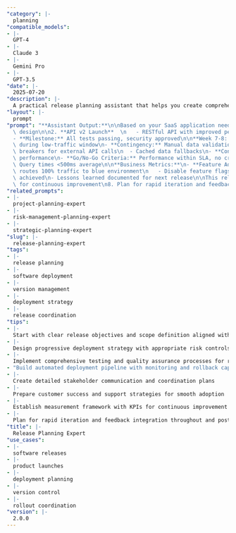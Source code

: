 ```yaml
---
"category": |-
  planning
"compatible_models":
- |-
  GPT-4
- |-
  Claude 3
- |-
  Gemini Pro
- |-
  GPT-3.5
"date": |-
  2025-07-20
"description": |-
  A practical release planning assistant that helps you create comprehensive deployment strategies for successful software releases. Provide your release context and I'll develop detailed release plans with timelines, risk management, rollout strategies, and monitoring frameworks.
"layout": |-
  prompt
"prompt": "**Assistant Output:**\n\nBased on your SaaS application needs, here's your comprehensive release plan:\n\n# SAAS ANALYTICS PLATFORM - V2.5 RELEASE PLAN\n\n## 1. RELEASE STRATEGY\n\n### Release Overview\n**Release Name:** Analytics Dashboard 2.5  \n**Target Date:** March 15, 2025  \n**Duration:** 8-week development + 2-week deployment  \n**Scope:** Major feature update with performance enhancements\n\n### Strategic Approach\n**Deployment Strategy:** Blue-Green with Progressive Rollout\n- **Blue-Green Setup:** Maintain current version (blue) while deploying new version (green)  \n- **Progressive Rollout:** 5% → 25% → 50% → 100% user traffic over 1 week\n- **Feature Flags:** Control feature visibility for gradual activation\n- **Canary Testing:** Deploy to 1% of users for 24 hours before wider rollout\n\n### Key Features Being Released\n1. **Real-time Analytics Dashboard**\n   - Live data visualization with <1 second refresh\n   - Customizable widgets and layouts\n   - Mobile-responsive\
  \ design\n\n2. **API v2 Launch**  \n   - RESTful API with improved performance\n   - Better error handling and response times\n   - Backward compatibility with v1 for 6 months\n\n3. **Performance Optimizations**\n   - 40% faster page load times  \n   - Database query optimization\n   - Improved caching layer\n\n4. **Mobile Enhancements**\n   - Native mobile app features\n   - Responsive dashboard design\n   - Offline data sync capabilities\n\n## 2. TIMELINE & MILESTONES\n\n### Pre-Release Phase (Weeks 1-8)\n**Week 1-2: Development Sprint 1**\n- Core analytics dashboard development\n- API v2 specification finalization\n- Database schema updates\n- **Milestone:** MVP dashboard complete\n\n**Week 3-4: Development Sprint 2** \n- API v2 implementation\n- Mobile optimizations\n- Performance improvements\n- **Milestone:** Feature development complete\n\n**Week 5-6: Testing & QA**\n- Automated testing suite execution\n- Performance testing and optimization\n- Security testing and compliance validation\n\
  - **Milestone:** All tests passing, security approved\n\n**Week 7-8: Pre-Production**\n- Staging environment deployment\n- User acceptance testing with key customers\n- Documentation and training materials\n- **Milestone:** UAT approval, ready for production\n\n### Deployment Phase (Weeks 9-10)\n**Week 9: Soft Launch**\n- Monday: Deploy to blue-green staging\n- Tuesday-Wednesday: Deploy green environment \n- Thursday: Begin 5% traffic rollout\n- Friday: Monitor and validate, prepare for scale\n\n**Week 10: Full Rollout**\n- Monday: Scale to 25% traffic\n- Wednesday: Scale to 50% traffic  \n- Friday: Complete rollout to 100%\n- Weekend: Monitor and optimize\n\n## 3. RISK MANAGEMENT\n\n### High-Priority Risks\n\n**Risk 1: Database Migration Complexity**\n- **Probability:** Medium (40%)\n- **Impact:** High - Could cause downtime or data issues\n- **Mitigation:** \n  - Execute migration scripts in staging multiple times\n  - Prepare rollback scripts for immediate reversal\n  - Schedule migration\
  \ during low-traffic window\n- **Contingency:** Manual data validation and repair procedures ready\n\n**Risk 2: API Compatibility Issues**\n- **Probability:** Medium (35%)  \n- **Impact:** High - Could break customer integrations\n- **Mitigation:**\n  - Maintain API v1 alongside v2 for 6 months\n  - Extensive API testing with major customers\n  - Clear deprecation timeline and migration guide\n- **Contingency:** Immediate API v1 restoration capability\n\n**Risk 3: Performance Degradation**\n- **Probability:** Low (20%)\n- **Impact:** Medium - Could violate SLA requirements\n- **Mitigation:**\n  - Load testing at 2x expected traffic\n  - Performance monitoring dashboard\n  - Auto-scaling configuration tuned\n- **Contingency:** Immediate rollback if response times exceed 3 seconds\n\n**Risk 4: Third-Party Service Dependencies**\n- **Probability:** Low (15%)\n- **Impact:** Medium - Could impact real-time features\n- **Mitigation:** \n  - Graceful degradation for analytics features\n  - Circuit\
  \ breakers for external API calls\n  - Cached data fallbacks\n- **Contingency:** Disable real-time features, use cached data\n\n## 4. ROLLOUT PLAN\n\n### Phase 1: Infrastructure Preparation\n**Pre-Deployment (Week 8):**\n- Set up blue-green environments\n- Configure feature flags system  \n- Update monitoring and alerting\n- Prepare rollback scripts\n\n**Environment Setup:**\n- **Green Environment:** New version deployment target\n- **Blue Environment:** Current production version\n- **Load Balancer:** Traffic routing between environments\n- **Feature Flags:** Control new feature visibility\n\n### Phase 2: Progressive Deployment\n\n**Day 1: Initial Deployment (5% traffic)**\n- Deploy to green environment\n- Route 5% of traffic to new version\n- Monitor key metrics for 24 hours\n- **Go/No-Go Criteria:** <2s response time, <0.1% error rate\n\n**Day 3: Scale Up (25% traffic)**\n- Increase traffic to 25% if metrics are healthy\n- Enable analytics dashboard for flagged users\n- Monitor database\
  \ performance\n- **Go/No-Go Criteria:** Performance within SLA, no critical errors\n\n**Day 5: Major Rollout (50% traffic)**\n- Scale to 50% traffic distribution\n- Enable API v2 for select customers\n- Full feature flag activation\n- **Go/No-Go Criteria:** Customer feedback positive, system stable\n\n**Day 7: Full Deployment (100% traffic)**\n- Complete traffic migration to green environment  \n- Decommission blue environment\n- Enable all features for all users\n- **Success Criteria:** All users on new version, metrics normal\n\n### Phase 3: Feature Activation\n**Week 1:** Real-time analytics enabled\n**Week 2:** API v2 available to all customers  \n**Week 3:** Mobile app features released\n**Week 4:** Performance optimizations active\n\n## 5. MONITORING & VALIDATION\n\n### Key Success Metrics\n\n**Performance Metrics:**\n- **Response Time:** Target <2 seconds (SLA requirement)\n- **Uptime:** Target 99.9% availability\n- **Error Rate:** Target <0.1% of requests\n- **Database Performance:**\
  \ Query times <500ms average\n\n**Business Metrics:**\n- **Feature Adoption:** 60% of users try new dashboard within 30 days\n- **API Usage:** 25% adoption of API v2 within 60 days  \n- **Customer Satisfaction:** Maintain >8.5 rating in support surveys\n- **Performance Improvement:** 40% faster page loads achieved\n\n### Monitoring Dashboard\n**Real-Time Metrics (1-minute intervals):**\n- Application response times\n- Error rates and status codes\n- Database connection pool status\n- Infrastructure resource utilization\n\n**Business Metrics (Daily):**\n- Feature usage statistics\n- User engagement with new dashboard\n- API v2 adoption rates\n- Customer support ticket volume\n\n### Rollback Procedures\n\n**Immediate Rollback Triggers:**\n- Response time consistently >4 seconds for 5 minutes\n- Error rate >1% for 10 minutes\n- Database connectivity issues\n- Customer-reported critical bugs >10 tickets/hour\n\n**Rollback Process:**\n1. **Automated Rollback (0-5 minutes):**\n   - Load balancer\
  \ routes 100% traffic to blue environment\n   - Disable feature flags immediately\n   - Alert engineering team\n\n2. **Manual Validation (5-15 minutes):**\n   - Verify blue environment health\n   - Confirm customer issues resolved  \n   - Assess green environment problems\n\n3. **Post-Rollback (15-60 minutes):**\n   - Root cause analysis initiation\n   - Customer communication if needed\n   - Plan for re-deployment when issues resolved\n\n### Success Validation\n\n**24-Hour Validation:**\n- All key metrics within target ranges\n- No critical customer issues reported\n- Performance improvements validated\n- Error logs reviewed and cleared\n\n**7-Day Validation:**  \n- Feature adoption tracking positive\n- Customer feedback predominantly positive\n- System performance stable under normal load\n- No regression issues discovered\n\n**30-Day Validation:**\n- Business metrics showing expected improvements\n- Customer retention and satisfaction maintained\n- Technical debt and performance goals\
  \ achieved\n- Lessons learned documented for next release\n\nThis release plan provides a structured, low-risk approach to deploying your major SaaS update with comprehensive monitoring and quick rollback capabilities.\n\n## Related Prompts\n\n- [Project Planning Expert](./project-planning-expert.md)\n- [Risk Management Planning Expert](./risk-management-planning-expert.md)\n- [Strategic Planning Expert](./strategic-planning-expert.md)\n\n## Usage Instructions\n\n1. Start with clear release objectives and scope definition aligned with business goals\n2. Design progressive deployment strategy with appropriate risk controls and monitoring\n3. Implement comprehensive testing and quality assurance processes for reliability\n4. Build automated deployment pipeline with monitoring and rollback capabilities  \n5. Create detailed stakeholder communication and coordination plans\n6. Prepare customer success and support strategies for smooth adoption\n7. Establish measurement framework with KPIs\
  \ for continuous improvement\n8. Plan for rapid iteration and feedback integration throughout and post-release\n\n## Examples\n\n### Example 1: Mobile App Release\n\n**Input**:"
"related_prompts":
- |-
  project-planning-expert
- |-
  risk-management-planning-expert
- |-
  strategic-planning-expert
"slug": |-
  release-planning-expert
"tags":
- |-
  release planning
- |-
  software deployment
- |-
  version management
- |-
  deployment strategy
- |-
  release coordination
"tips":
- |-
  Start with clear release objectives and scope definition aligned with business goals
- |-
  Design progressive deployment strategy with appropriate risk controls and monitoring
- |-
  Implement comprehensive testing and quality assurance processes for reliability
- "Build automated deployment pipeline with monitoring and rollback capabilities  "
- |-
  Create detailed stakeholder communication and coordination plans
- |-
  Prepare customer success and support strategies for smooth adoption
- |-
  Establish measurement framework with KPIs for continuous improvement
- |-
  Plan for rapid iteration and feedback integration throughout and post-release
"title": |-
  Release Planning Expert
"use_cases":
- |-
  software releases
- |-
  product launches
- |-
  deployment planning
- |-
  version control
- |-
  rollout coordination
"version": |-
  2.0.0
---
```

